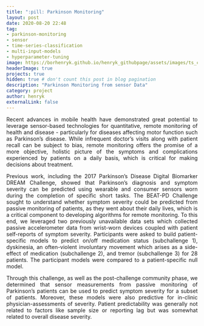 ```yaml
---
title: ":pill: Parkinson Monitoring"
layout: post
date: 2020-08-20 22:48
tag:
- parkinson-monitoring
- sensor
- time-series-classification
- multi-input-models
- hyperparameter-tuning
image: https://borhenryk.github.io/henryk_githubpage/assets/images/ts_class.png
headerImage: true
projects: true
hidden: true # don't count this post in blog pagination
description: "Parkinson Monitoring from sensor Data"
category: project
author: henryk
externalLink: false
---
```


<p align="justify">Recent advances in mobile health have demonstrated great potential to leverage sensor-based technologies for quantitative, remote monitoring of health and disease - particularly for diseases affecting motor function such as Parkinson’s disease. While infrequent doctor’s visits along with patient recall can be subject to bias, remote monitoring offers the promise of a more objective, holistic picture of the symptoms and complications experienced by patients on a daily basis, which is critical for making decisions about treatment.</p>

<p align="justify">Previous work, including the 2017 Parkinson’s Disease Digital Biomarker DREAM Challenge, showed that Parkinson’s diagnosis and symptom severity can be predicted using wearable and consumer sensors worn during the completion of specific short tasks. The BEAT-PD Challenge sought to understand whether symptom severity could be predicted from passive monitoring of patients, as they went about their daily lives, which is a critical component to developing algorithms for remote monitoring. To this end, we leveraged two previously unavailable data sets which collected passive accelerometer data from wrist-worn devices coupled with patient self-reports of symptom severity. Participants were asked to build patient-specific models to predict on/off medication status (subchallenge 1), dyskinesia, an often-violent involuntary movement which arises as a side-effect of medication (subchallenge 2), and tremor (subchallenge 3) for 28 patients. The participant models were compared to a patient-specific null model.</p>

<p align="justify">Through this challenge, as well as the post-challenge community phase, we determined that sensor measurements from passive monitoring of Parkinson’s patients can be used to predict symptom severity for a subset of patients. Moreover, these models were also predictive for in-clinic physician-assessments of severity. Patient predictability was generally not related to factors like sample size or reporting lag but was somewhat related to overall disease severity.</p>
